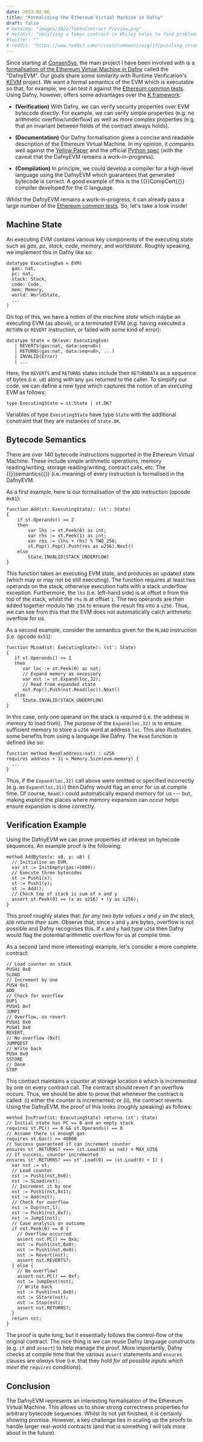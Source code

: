```yaml
---
date: 2023-02-06
title: "Formalising the Ethereum Virtual Machine in Dafny"
draft: false
# metaimg: "images/2022/TokenContract_Preview.png"
# metatxt: "Verifying a token contract in Whiley helps to find problems."
#twitter: ""
# reddit: "https://www.reddit.com/r/rust/comments/uigljf/puzzling_strong_updates_in_rust/"
---
```


Since starting at [ConsenSys](https://consensys.net/), the main project I have been involved with is a [formalisation of the Ethereum Virtual Machine in Dafny](https://github.com/ConsenSys/evm-dafny) called the "DafnyEVM".  Our goals share some similarity with Runtime Verification's [KEVM](https://github.com/runtimeverification/evm-semantics) project.  We want a formal semantics of the EVM which is executable so that, for example, we can test it against the [Ethereum common tests](https://github.com/ethereum/tests).  Using Dafny, however, offers some advantages over the [K framework](https://kframework.org/):

   * **(Verification)** With Dafny, we can verify security properties
     over EVM bytecode directly.  For example, we can verify simple
     properties (e.g. no arithmetic overflow/underflow) as well as
     more complex properties (e.g. that an invariant between fields of
     the contract always holds).

   * **(Documentation)** Our Dafny formalisation gives a concise and
     readable description of the Ethereum Virtual Machine.  In my
     opinion, it compares well against the [Yellow
     Paper](https://ethereum.github.io/yellowpaper/paper.pdf) and the
     official [Python
     spec](https://github.com/ethereum/execution-specs) (with the
     caveat that the DafnyEVM remains a work-in-progress).
     
   * **(Compilation)** In principle, we could develop a compiler for a
     high-level language using the DafnyEVM which guarantees that
     generated bytecode is correct.  A good example of this is the
     {{<wikip page="CompCert">}}CompCert{{</wikip>}} compiler
     developed for the C language.

Whilst the DafnyEVM remains a work-in-progress, it can already pass a
large number of the [Ethereum common
tests](https://github.com/ethereum/tests).  So, let's take a look
inside!

## Machine State

An executing EVM contains various key components of the executing
state such as _gas_, _pc_, _stack_, _code_, _memory_, and
_worldstate_.  Roughly speaking, we implement this in Dafny like so:

```dafny
datatype ExecutingEvm = EVM(
  gas: nat, 
  pc: nat, 
  stack: Stack, 
  code: Code,
  mem: Memory, 
  world: WorldState, 
  ...
)
```

On top of this, we have a notion of the _machine state_ which maybe an
executing EVM (as above), or a terminated EVM (e.g. having executed a
`RETURN` or `REVERT` instruction, or failed with some kind of error):

```dafny
datatype State = OK(evm: ExecutingEvm) 
   | REVERTS(gas:nat, data:seq<u8>)
   | RETURNS(gas:nat, data:seq<u8>, ...) 
   | INVALID(Error) 
   | ...
```

Here, the `REVERTS` and `RETURNS` states include their `RETURNDATA` as
a sequence of bytes (i.e. `u8`) along with any `gas` returned to the
caller.  To simplify our code, we can define a new type which captures
the notion of an _executing EVM_ as follows:


```Dafny
type ExecutingState = st:State | st.OK?
```

Variables of type `ExecutingState` have type `State` with the
additional constraint that they are instances of `State.OK`.

## Bytecode Semantics

There are over 140 bytecode instructions supported in the Ethereum
Virtual Machine.  These include simple arithmetic operations, memory
reading/writing, storage reading/writing, contract calls, etc.  The
{{<wikip page="Semantics_(computer_science)">}}semantics{{</wikip>}}
(i.e. meaning) of every instruction is formalised in the DafnyEVM.

As a first example, here is our formalisation of the `ADD` instruction
(opcode `0x01`):

```dafny
function Add(st: ExecutingState): (st': State) 
{
    if st.Operands() >= 2
    then
        var lhs := st.Peek(0) as int;
        var rhs := st.Peek(1) as int;
        var res := (lhs + rhs) % TWO_256;
        st.Pop().Pop().Push(res as u256).Next()
    else
        State.INVALID(STACK_UNDERFLOW)
}
```

This function takes an executing EVM state, and produces an updated
state (which may or may not be still executing).  The function
requires at least two operands on the stack, otherwise execution halts
with a stack underflow exception.  Furthermore, the `lhs`
(i.e. left-hand side) is at offset `0` from the top of the stack,
whilst the `rhs` is at offset `1`.  The two operands are then added
together modulo `TWO_256` to ensure the result fits into a `u256`.
Thus, we can see from this that the EVM does not automatically catch
arithmetic overflow for us.

As a second example, consider the semantics given for the `MLOAD`
instruction (i.e. opcode `0x51`):

```whiley
function MLoad(st: ExecutingState): (st': State)
{
   if st.Operands() >= 1
   then
      var loc := st.Peek(0) as nat;
      // Expand memory as necessary
      var nst := st.Expand(loc,32);
      // Read from expanded state
      nst.Pop().Push(nst.Read(loc)).Next()
   else
      State.INVALID(STACK_UNDERFLOW)
}
```

In this case, only one operand on the stack is required (i.e. the
address in memory to load from).  The purpose of the `Expand(loc,32)`
is to ensure sufficient memory to store a `u256` word at address
`loc`.  This also illustrates some benefits from using a language like
Dafny.  The `Read` function is defined like so:

```whiley
function method Read(address:nat) : u256
requires address + 31 < Memory.Size(evm.memory) { 
  ... 
}
```

Thus, if the `Expand(loc,32)` call above were omitted or specified
incorrectly (e.g. as `Expand(loc,31)`) then Dafny would flag an error
for us at compile time.  Of course, `Read()` could automatically
expand memory for us --- but, making explicit the places where memory
expansion can occur helps ensure expansion is done correctly.

## Verification Example

Using the DafnyEVM we can prove properties of interest on bytecode
sequences.  An example proof is the following:

```whiley
method AddBytes(x: u8, y: u8) {
  // Initialise an EVM.
  var st := InitEmpty(gas:=1000);
  // Execute three bytecodes
  st := Push1(x);
  st := Push1(y);
  st := Add();
  // Check top of stack is sum of x and y
  assert st.Peek(0) == (x as u256) + (y as u256);
}
```

This proof roughly states that: _for any two byte values `x` and `y`
on the stack, `ADD` returns their sum_.  Observe that, since `x` and
`y` are bytes, overflow is not possible and Dafny recognises this.  If
`x` and `y` had type `u256` then Dafny would flag the potential
arithmetic overflow for us at compile time.

As a second (and more interesting) example, let's consider a more
complete contract:

```Dafny
// Load counter on stack
PUSH1 0x0
SLOAD
// Increment by one
PUSH 0x1
ADD 
// Check for overflow
DUP1
PUSH1 0xf
JUMPI
// Overflow, so revert
PUSH1 0x0
PUSH1 0x0
REVERT,
// No overflow (0xf) 
JUMPDEST
// Write back
PUSH 0x0
SSTORE
// Done
STOP
```

This contract maintains a counter at storage location `0` which is
incremented by one on every contract call.  The contract should revert
if an overflow occurs.  Thus, we should be able to prove that whenever
the contract is called: (i) either the counter is incremented; or
(ii), the contract reverts.  Using the DafnyEVM, the proof of this
looks (roughly speaking) as follows:

```Whiley
method IncProof(st: ExecutingState) returns (st': State)
// Initial state has PC == 0 and an empty stack
requires st.PC() == 0 && st.Operands() == 0
// Assume there is enough gas
requires st.Gas() >= 40000
// Success guaranteed if can increment counter
ensures st'.RETURNS? <==> (st.Load(0) as nat) < MAX_U256
// If success, counter incremented
ensures st'.RETURNS? ==> st'.Load(0) == (st.Load(0) + 1) {
  var nst := st;
  // Load counter
  nst := Push1(nst,0x0);
  nst := SLoad(nst);
  // Increment it by one
  nst := Push1(nst,0x1);
  nst := Add(nst);
  // Check for overflow
  nst := Dup(nst,1);
  nst := Push1(nst,0xf);
  nst := JumpI(nst);
  // Case analysis on outcome
  if nst.Peek(0) == 0 {
    // Overflow occurred
    assert nst.PC() == 0xa;
    nst := Push1(nst,0x0);
    nst := Push1(nst,0x0);
    nst := Revert(nst);
    assert nst.REVERTS?;
  } else {
    // No overflow!
    assert nst.PC() == 0xf;
    nst := JumpDest(nst);
    // Write back
    nst := Push1(nst,0x0);
    nst := SStore(nst);
    nst := Stop(nst);
    assert nst.RETURNS?;
  }
  return nst;
}
```

The proof is quite long, but it essentially follows the control-flow
of the original contract.  The nice thing is we can reuse Dafny
language constructs (e.g. `if` and `assert`) to help manage the proof.
More importantly, Dafny checks at compile time that the various
`assert` statements and `ensures` clauses are _always_ true (i.e. that
they hold _for all possible inputs which meet the `requires`
conditions_).

## Conclusion

The DafnyEVM represents an interesting formalisation of the Ethereum
Virtual Machine.  This allows us to show strong correctness properties
for arbitrary bytecode sequences.  Whilst its not yet finished, it is
certainly showing promise.  However, a key challenge lies in scaling
up the proofs to handle larger real-world contracts (and that is
something I will talk more about in the future).
